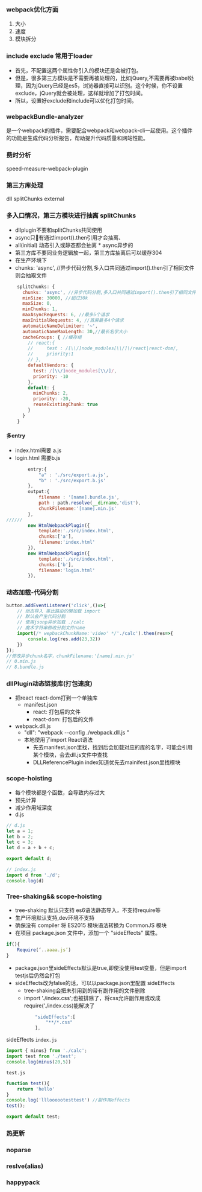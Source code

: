 ### webpack优化方面
1. 大小
2. 速度
3. 模块拆分

### include exclude 常用于loader
* 首先，不配置这两个属性你引入的模块还是会被打包。
* 但是，很多第三方模块是不需要再被处理的，比如jQuery,不需要再被babel处理，因为jQuery已经是es5，浏览器直接可以识别。这个时候，你不设置exclude，jQuery就会被处理，这样就增加了打包时间。
* 所以，设置好exclude和include可以优化打包时间。

### webpackBundle-analyzer
是一个webpack的插件，需要配合webpack和webpack-cli一起使用。这个插件的功能是生成代码分析报告，帮助提升代码质量和网站性能。
### 费时分析
speed-measure-webpack-plugin
### 第三方库处理
dll
splitChunks
external
### 多入口情况，第三方模块进行抽离 splitChunks
* dllplugin不要和splitChunks共同使用
* async只有通过import().then引用才会抽离、
* all(initial) 动态引入或静态都会抽离 * async异步的
* 第三方库不要同业务逻辑放一起，第三方库抽离后可以缓存304
* 在生产环境下
*  chunks: 'async', //异步代码分割,多入口共同通过import().then引了相同文件则会抽取文件
```javascript
    splitChunks: {
      chunks: 'async', //异步代码分割,多入口共同通过import().then引了相同文件则会抽取文件
      minSize: 30000, //超过30k
      maxSize: 0,
      minChunks: 1,
      maxAsyncRequests: 6, //最多5个请求
      maxInitialRequests: 4, //首屏最多4个请求
      automaticNameDelimiter: '~',
      automaticNameMaxLength: 30,//最长名字大小
      cacheGroups: { //缓存组
        // react:{
        //     test : /[\\/]node_modules[\\/]\/react|react-dom/,
        //     priority:1
        // },
        defaultVendors: {
          test: /[\\/]node_modules[\\/]/,
          priority: -10
        },
        default: {
          minChunks: 2,
          priority: -20,
          reuseExistingChunk: true
        }
      }
    }

```

#### 多entry
* index.html需要 a.js
* login.html 需要b.js
```javascript
        entry:{
            "a" : './src/export.a.js',
            "b" : './src/export.b.js'
        },
        output:{
            filename : '[name].bundle.js',
            path : path.resolve(__dirname,'dist'),
            chunkFilename:'[name].min.js'
        },
//////
        new HtmlWebpackPlugin({
            template:'./src/index.html',
            chunks:['a'],
            filename:'index.html'
        }),
        new HtmlWebpackPlugin({
            template:'./src/index.html',
            chunks:['b'],
            filename:'login.html'
        }),
```

### 动态加载-代码分割

```javascript
button.addEventListener('click',()=>{
    // 动态导入 类比路由的懒加载 import
    // 默认会产生代码分割
    // 使用jsonp异步加载 ./calc
    // 魔术字符串修改分割文件name
    import(/* wepbackChunkName:'video' */'./calc').then(res=>{
        console.log(res.add(23,32))
    })
});
//修改异步chunk名字，chunkFilename:'[name].min.js'
// 0.min.js
// 8.bundle.js

```
### dllPlugin动态链接库(打包速度)
* 把react react-dom打到一个单独库
    * manifest.json
        * react: 打包后的文件
        * react-dom: 打包后的文件
* webpack.dll.js
    *   "dll": "webpack --config ./webpack.dll.js "
    * 本地使用了import React语法
        * 先去manifest.json里找，找到后会加载对应的库的名字，可能会引用某个模块，会去dll.js文件中查找
        * DLLReferencePlugin index知道优先去mainifest.json里找模块


### scope-hoisting
* 每个模块都是个函数，会导致内存过大
* 预先计算
* 减少作用域深度
* d.js
```javascript
// d.js
let a = 1;
let b = 2;
let c = 3;
let d = a + b + c;

export default d;

// index.js
import d from './d';
console.log(d)
```
### Tree-shaking&& scope-hoisting
* tree-shaking 默认只支持 es6语法静态导入，不支持require等
* 生产环境默认支持,dev环境不支持
* 确保没有 compiler 将 ES2015 模块语法转换为 CommonJS 模块
* 在项目 package.json 文件中，添加一个 "sideEffects" 属性。
```javascript
if(){
    Require(‘..aaaa.js’)
}
```
* package.json里sideEffects默认是true,即使没使用test变量，但是import testjs后仍然会打包
* sideEffects改为false的话，可以以package.json里配置 sideEffects
    * tree-shaking会把未引用到的带有副作用的文件删除
    * import './index.css';也被排除了，将css允许副作用或改成require('./index.css)能解决了
        ```javascript
            "sideEffects":[
                "**/*.css"
            ],
        ```
sideEffects
`index.js`
```javascript
import { minus} from './calc';
import test from './test';
console.log(minus(20,5))

```

`test.js`
```javascript
function test(){
    return 'hello'
}
console.log('llloooootesttest') //副作用effects
test();

export default test;
```


### 热更新

### noparse

### reslve(alias)

### happypack